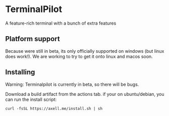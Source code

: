 # TerminalPilot
A feature-rich terminal with a bunch of extra features
## Platform support
Because were still in beta, its only officially supported on windows (but linux does work!). We are working to try to get it onto linux and macos soon.
## Installing
Warning: Terminalpilot is currently in beta, so there will be bugs.

Download a build artifact from the actions tab. if your on ubuntu/debian, you can run the install script:
```
curl -fsSL https://axell.me/install.sh | sh
```
